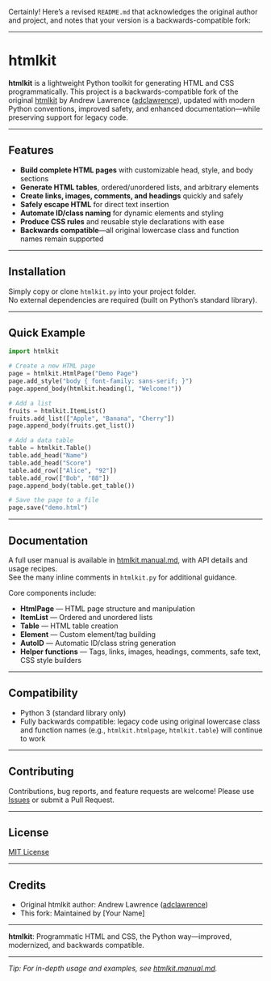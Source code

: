 Certainly! Here’s a revised `README.md` that acknowledges the original author and project, and notes that your version is a backwards-compatible fork:

---

# htmlkit

**htmlkit** is a lightweight Python toolkit for generating HTML and CSS programmatically. This project is a backwards-compatible fork of the original [htmlkit](https://github.com/adclawrence/htmlkit) by Andrew Lawrence ([adclawrence](https://github.com/adclawrence)), updated with modern Python conventions, improved safety, and enhanced documentation—while preserving support for legacy code.

---

## Features

- **Build complete HTML pages** with customizable head, style, and body sections
- **Generate HTML tables**, ordered/unordered lists, and arbitrary elements
- **Create links, images, comments, and headings** quickly and safely
- **Safely escape HTML** for direct text insertion
- **Automate ID/class naming** for dynamic elements and styling
- **Produce CSS rules** and reusable style declarations with ease
- **Backwards compatible**—all original lowercase class and function names remain supported

---

## Installation

Simply copy or clone `htmlkit.py` into your project folder.  
No external dependencies are required (built on Python’s standard library).

---

## Quick Example

```python
import htmlkit

# Create a new HTML page
page = htmlkit.HtmlPage("Demo Page")
page.add_style("body { font-family: sans-serif; }")
page.append_body(htmlkit.heading(1, "Welcome!"))

# Add a list
fruits = htmlkit.ItemList()
fruits.add_list(["Apple", "Banana", "Cherry"])
page.append_body(fruits.get_list())

# Add a data table
table = htmlkit.Table()
table.add_head("Name")
table.add_head("Score")
table.add_row(["Alice", "92"])
table.add_row(["Bob", "88"])
page.append_body(table.get_table())

# Save the page to a file
page.save("demo.html")
```

---

## Documentation

A full user manual is available in [htmlkit.manual.md](./htmlkit.manual.md), with API details and usage recipes.  
See the many inline comments in `htmlkit.py` for additional guidance.

Core components include:

- **HtmlPage** — HTML page structure and manipulation
- **ItemList** — Ordered and unordered lists
- **Table** — HTML table creation
- **Element** — Custom element/tag building
- **AutoID** — Automatic ID/class string generation
- **Helper functions** — Tags, links, images, headings, comments, safe text, CSS style builders

---

## Compatibility

- Python 3 (standard library only)
- Fully backwards compatible: legacy code using original lowercase class and function names (e.g., `htmlkit.htmlpage`, `htmlkit.table`) will continue to work

---

## Contributing

Contributions, bug reports, and feature requests are welcome!
Please use [Issues](https://github.com/your-repo/issues) or submit a Pull Request.

---

## License

[MIT License](LICENSE)

---

## Credits

- Original htmlkit author: Andrew Lawrence ([adclawrence](https://github.com/adclawrence))
- This fork: Maintained by [Your Name]

---

**htmlkit**: Programmatic HTML and CSS, the Python way—improved, modernized, and backwards compatible.

---

*Tip: For in-depth usage and examples, see [htmlkit.manual.md](./htmlkit.manual.md).*
